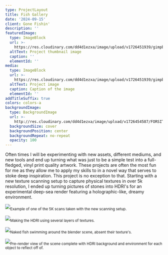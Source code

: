 ```yaml
---
type: ProjectLayout
title: Fish Gallery
date: '2024-09-15'
client: Gone Fishin'
description: ''
featuredImage:
  type: ImageBlock
  url: >-
    https://res.cloudinary.com/dd4d1ezxa/image/upload/v1726451939/gimpblenny26_gahcni.png
  altText: Project thumbnail image
  caption: ''
  elementId: ''
media:
  type: ImageBlock
  url: >-
    https://res.cloudinary.com/dd4d1ezxa/image/upload/v1726451939/gimpblenny26_gahcni.png
  altText: Project image
  caption: Caption of the image
  elementId: ''
addTitleSuffix: true
colors: colors-a
backgroundImage:
  type: BackgroundImage
  url: >-
    http://res.cloudinary.com/dd4d1ezxa/image/upload/v1726454587/FORSITE2_d8t0lt.png
  backgroundSize: cover
  backgroundPosition: center
  backgroundRepeat: no-repeat
  opacity: 100
---
```

Often times I will be experimenting with new assets, different mediums, and new tools and end up turning what was just to be a simple test into a full-fledged, vinyl print quality artwork. These projects are often the most fun for me as they allow me to apply my skills to in a novel way that serves to stoke deep inspiration. This project is no exception to that. Starting with a new texture scanning setup to capture physical textures in over 5k resolution, I ended up turning pictures of stones into HDRI's for an experimental deep-sea render featuring a holographic-like, dreamy environment.

![](https://res.cloudinary.com/dd4d1ezxa/image/upload/v1726453685/Screenshot_20240915_192706_jaeh96.png)<sub>Example of one of the 5K scans taken with the new scanning setup.</sub>

![](https://res.cloudinary.com/dd4d1ezxa/image/upload/v1726452573/Screenshot_20240915_190753_z75nev.png)<sub>Making the HDRI using several layers of textures.</sub>

![](https://res.cloudinary.com/dd4d1ezxa/image/upload/v1726452158/Screenshot_20240915_190130_d05teh.png)<sub>Naked fish swimming around the blender scene, absent their texture's.</sub>

![](https://res.cloudinary.com/dd4d1ezxa/image/upload/v1726452370/Screenshot_20240915_190418_vf6lvh.png)<sub>Pre-render view of the scene complete with HDRI background and environment for each object to reflect off of.</sub>
